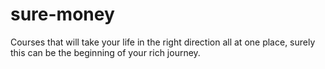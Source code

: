 # sure-money
Courses that will take your life in the right direction all at one place, surely this can be the beginning of your rich journey.
